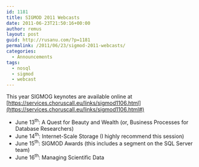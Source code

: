 ```yaml
---
id: 1181
title: SIGMOD 2011 Webcasts
date: 2011-06-23T21:50:16+00:00
author: remus
layout: post
guid: http://rusanu.com/?p=1181
permalink: /2011/06/23/sigmod-2011-webcasts/
categories:
  - Announcements
tags:
  - nosql
  - sigmod
  - webcast
---
```

This year SIGMOG keynotes are available online at [https://services.choruscall.eu/links/sigmod1106.html](https://services.choruscall.eu/links/sigmod1106.html#)

  * June 13<sup>th</sup>: A Quest for Beauty and Wealth (or, Business Processes for Database Researchers)
  * June 14<sup>th</sup>: Internet-Scale Storage (I highly recommend this session)
  * June 15<sup>th</sup>: SIGMOD Awards (this includes a segment on the SQL Server team)
  * June 16<sup>th</sup>: Managing Scientific Data